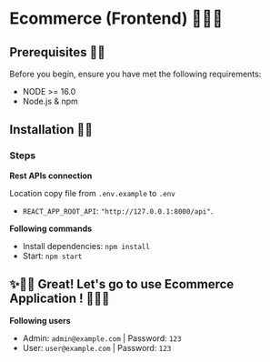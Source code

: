# Ecommerce (Frontend)​ 🎊🎊🎊

## Prerequisites 🧨🧨

Before you begin, ensure you have met the following requirements:

- NODE >= 16.0
- Node.js & npm

## Installation 🧨🧨

### Steps


**Rest APIs connection**

Location copy file from `.env.example` to `.env`
- `REACT_APP_ROOT_API`: `"http://127.0.0.1:8000/api"`.


**Following commands**
- Install dependencies: `npm install`
- Start: `npm start`

## ✨🎉🎉 Great! Let's go to use  Ecommerce Application ! 🎉🎉✨

**Following users**
- Admin: `admin@example.com` | Password: `123`
- User: `user@example.com` | Password: `123`
